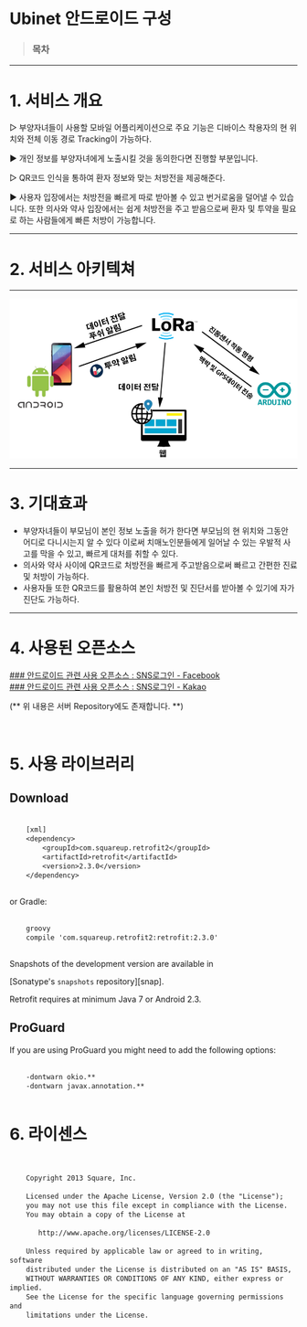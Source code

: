 # Ubinet 안드로이드 구성

>### 목차

<hr /> 


#  1. 서비스 개요


▷  부양자녀들이 사용할 모바일 어플리케이션으로 주요 기능은 
   디바이스 착용자의 현 위치와 전체 이동 경로 Tracking이 가능하다.
   
▶ 개인 정보를 부양자녀에게 노출시킬 것을 동의한다면 진행할 부분입니다.



▷ QR코드 인식을 통하여 환자 정보와 맞는 처방전을 제공해준다.

▶ 사용자 입장에서는 처방전을 빠르게 따로 받아볼 수 있고 번거로움을 덜어낼 수 있습니다. 
   또한 의사와 약사 입장에서는 쉽게 처방전을 주고 받음으로써 환자 및 투약을 필요로 하는
   사람들에게 빠른 처방이 가능합니다.


<hr />




# 2.  서비스 아키텍쳐
---
<img src="./app_system.png"/>

<hr />

# 3.  기대효과 

-  부양자녀들이 부모님이 본인 정보 노출을 허가 한다면 부모님의 현 위치와 그동안 어디로 다니시는지
 알 수 있다  이로써 치매노인분들에게 일어날 수 있는 우발적 사고를 막을 수 있고, 빠르게 대처를 취할 수 있다.
-  의사와 약사 사이에 QR코드로 처방전을 빠르게 주고받음으로써 빠르고 간편한 진료 및 처방이 가능하다.
-  사용자들 또한 QR코드를 활용하여 본인 처방전 및 진단서를 받아볼 수 있기에 자가 진단도 가능하다.
 

<hr />


# 4.  사용된 오픈소스 

<a href="https://github.com/Haamseongho/ubinet_Server/tree/master/fb_login">
### 안드로이드 관련 사용 오픈소스 : SNS로그인 - Facebook
</a>

<br />

<a href="https://github.com/Haamseongho/ubinet_Server/tree/master/kk_login">
### 안드로이드 관련 사용 오픈소스 : SNS로그인 - Kakao
</a>


<br />


(**	 위 내용은 서버 Repository에도 존재합니다. 	**)


<br />


# 5. 사용 라이브러리

Download
--------
```

	[xml]
	<dependency>
  		<groupId>com.squareup.retrofit2</groupId>
  		<artifactId>retrofit</artifactId>
  		<version>2.3.0</version>
	</dependency>


```
or Gradle:

```

	groovy
	compile 'com.squareup.retrofit2:retrofit:2.3.0'


```

Snapshots of the development version are available in
 
[Sonatype's `snapshots` repository][snap].

Retrofit requires at minimum Java 7 or Android 2.3.


ProGuard
--------

If you are using ProGuard you might need to add the following options:
```

	-dontwarn okio.**
	-dontwarn javax.annotation.**


```


# 6.  라이센스
```


	Copyright 2013 Square, Inc.
	
	Licensed under the Apache License, Version 2.0 (the "License");
	you may not use this file except in compliance with the License.
	You may obtain a copy of the License at
	
	   http://www.apache.org/licenses/LICENSE-2.0
	
	Unless required by applicable law or agreed to in writing, software
	distributed under the License is distributed on an "AS IS" BASIS,
	WITHOUT WARRANTIES OR CONDITIONS OF ANY KIND, either express or implied.
	See the License for the specific language governing permissions and
	limitations under the License.
	

```


